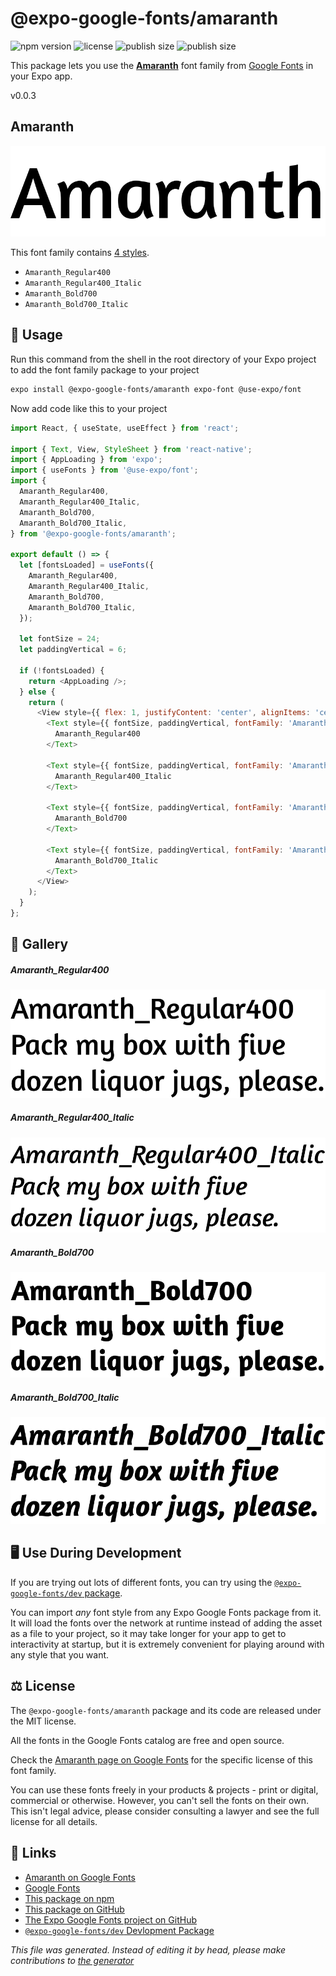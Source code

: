 # @expo-google-fonts/amaranth

![npm version](https://flat.badgen.net/npm/v/@expo-google-fonts/amaranth)
![license](https://flat.badgen.net/github/license/expo/google-fonts)
![publish size](https://flat.badgen.net/packagephobia/install/@expo-google-fonts/amaranth)
![publish size](https://flat.badgen.net/packagephobia/publish/@expo-google-fonts/amaranth)

This package lets you use the [**Amaranth**](https://fonts.google.com/specimen/Amaranth) font family from [Google Fonts](https://fonts.google.com/) in your Expo app.

v0.0.3

## Amaranth

![Amaranth](./font-family.png)

This font family contains [4 styles](#gallery).

- `Amaranth_Regular400`
- `Amaranth_Regular400_Italic`
- `Amaranth_Bold700`
- `Amaranth_Bold700_Italic`

## 🔡 Usage

Run this command from the shell in the root directory of your Expo project to add the font family package to your project
```sh
expo install @expo-google-fonts/amaranth expo-font @use-expo/font
```

Now add code like this to your project
```js
import React, { useState, useEffect } from 'react';

import { Text, View, StyleSheet } from 'react-native';
import { AppLoading } from 'expo';
import { useFonts } from '@use-expo/font';
import {
  Amaranth_Regular400,
  Amaranth_Regular400_Italic,
  Amaranth_Bold700,
  Amaranth_Bold700_Italic,
} from '@expo-google-fonts/amaranth';

export default () => {
  let [fontsLoaded] = useFonts({
    Amaranth_Regular400,
    Amaranth_Regular400_Italic,
    Amaranth_Bold700,
    Amaranth_Bold700_Italic,
  });

  let fontSize = 24;
  let paddingVertical = 6;

  if (!fontsLoaded) {
    return <AppLoading />;
  } else {
    return (
      <View style={{ flex: 1, justifyContent: 'center', alignItems: 'center' }}>
        <Text style={{ fontSize, paddingVertical, fontFamily: 'Amaranth_Regular400' }}>
          Amaranth_Regular400
        </Text>

        <Text style={{ fontSize, paddingVertical, fontFamily: 'Amaranth_Regular400_Italic' }}>
          Amaranth_Regular400_Italic
        </Text>

        <Text style={{ fontSize, paddingVertical, fontFamily: 'Amaranth_Bold700' }}>
          Amaranth_Bold700
        </Text>

        <Text style={{ fontSize, paddingVertical, fontFamily: 'Amaranth_Bold700_Italic' }}>
          Amaranth_Bold700_Italic
        </Text>
      </View>
    );
  }
};

```

## 📖 Gallery

##### Amaranth_Regular400
![Amaranth_Regular400](./4b8c69a7d5f0b230b1b010da8da3ad4ccb84f4dff4a1247a14af83392c9ecf64.ttf.png)

##### Amaranth_Regular400_Italic
![Amaranth_Regular400_Italic](./359639014bf096771cbebb373f2d347f8e1b44a2ef2b48556e1a21289dbc7eb5.ttf.png)

##### Amaranth_Bold700
![Amaranth_Bold700](./9b35625ebc301f471cd70df7575f4fc81597a8ab27dc321418707c40d8a99616.ttf.png)

##### Amaranth_Bold700_Italic
![Amaranth_Bold700_Italic](./48c74968a6ddedd92d0c4d4e05959d24a1ae124fce3ab60c793c5a331dddee10.ttf.png)


## 🖥️ Use During Development

If you are trying out lots of different fonts, you can try using the [`@expo-google-fonts/dev` package](https://github.com/expo/google-fonts/tree/master/font-packages/dev#readme).

You can import *any* font style from any Expo Google Fonts package from it. It will load the fonts
over the network at runtime instead of adding the asset as a file to your project, so it may take longer
for your app to get to interactivity at startup, but it is extremely convenient
for playing around with any style that you want.

## ⚖️ License

The `@expo-google-fonts/amaranth` package and its code are released under the MIT license.

All the fonts in the Google Fonts catalog are free and open source.

Check the [Amaranth page on Google Fonts](https://fonts.google.com/specimen/Amaranth) for the specific license of this font family.

You can use these fonts freely in your products & projects - print or digital, commercial or otherwise. However, you can't sell the fonts on their own. This isn't legal advice, please consider consulting a lawyer and see the full license for all details.

## 🔗 Links

- [Amaranth on Google Fonts](https://fonts.google.com/specimen/Amaranth)
- [Google Fonts](https://fonts.google.com/)
- [This package on npm](https://www.npmjs.com/package/@expo-google-fonts/amaranth)
- [This package on GitHub](https://github.com/expo/google-fonts/tree/master/font-packages/amaranth)
- [The Expo Google Fonts project on GitHub](https://github.com/expo/google-fonts)
- [`@expo-google-fonts/dev` Devlopment Package](https://github.com/expo/google-fonts/tree/master/font-packages/dev)


*This file was generated. Instead of editing it by head, please make contributions to [the generator](https://github.com/expo/google-fonts/tree/master/packages/generator)*
